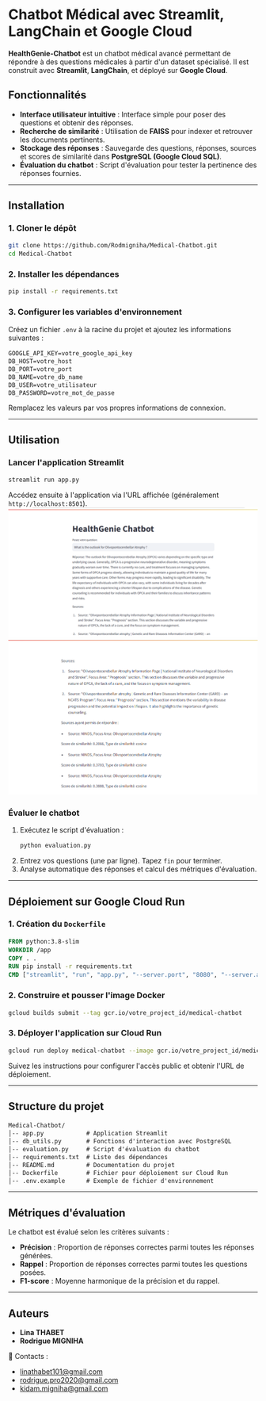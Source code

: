 # Chatbot Médical avec Streamlit, LangChain et Google Cloud

**HealthGenie-Chatbot** est un chatbot médical avancé permettant de répondre à des questions médicales à partir d'un dataset spécialisé. Il est construit avec **Streamlit**, **LangChain**, et déployé sur **Google Cloud**.

## Fonctionnalités

- **Interface utilisateur intuitive** : Interface simple pour poser des questions et obtenir des réponses.
- **Recherche de similarité** : Utilisation de **FAISS** pour indexer et retrouver les documents pertinents.
- **Stockage des réponses** : Sauvegarde des questions, réponses, sources et scores de similarité dans **PostgreSQL (Google Cloud SQL)**.
- **Évaluation du chatbot** : Script d'évaluation pour tester la pertinence des réponses fournies.

---

## Installation

### 1. Cloner le dépôt
```bash
git clone https://github.com/Rodmigniha/Medical-Chatbot.git
cd Medical-Chatbot
```

### 2. Installer les dépendances
```bash
pip install -r requirements.txt
```

### 3. Configurer les variables d'environnement
Créez un fichier `.env` à la racine du projet et ajoutez les informations suivantes :
```plaintext
GOOGLE_API_KEY=votre_google_api_key
DB_HOST=votre_host
DB_PORT=votre_port
DB_NAME=votre_db_name
DB_USER=votre_utilisateur
DB_PASSWORD=votre_mot_de_passe
```
Remplacez les valeurs par vos propres informations de connexion.

---

## Utilisation

### Lancer l'application Streamlit
```bash
streamlit run app.py
```
Accédez ensuite à l'application via l'URL affichée (généralement `http://localhost:8501`).
![Dashboard boxplot](https://github.com/Rodmigniha/Medical-Chatbot/blob/main/data/Capture1.PNG)
![Dashboard boxplot](https://github.com/Rodmigniha/Medical-Chatbot/blob/main/data/Capture2.PNG)


### Évaluer le chatbot
1. Exécutez le script d'évaluation :
   ```bash
   python evaluation.py
   ```
2. Entrez vos questions (une par ligne). Tapez `fin` pour terminer.
3. Analyse automatique des réponses et calcul des métriques d'évaluation.

---

## Déploiement sur Google Cloud Run

### 1. Création du `Dockerfile`
```dockerfile
FROM python:3.8-slim
WORKDIR /app
COPY . .
RUN pip install -r requirements.txt
CMD ["streamlit", "run", "app.py", "--server.port", "8080", "--server.address", "0.0.0.0"]
```

### 2. Construire et pousser l'image Docker
```bash
gcloud builds submit --tag gcr.io/votre_project_id/medical-chatbot
```

### 3. Déployer l'application sur Cloud Run
```bash
gcloud run deploy medical-chatbot --image gcr.io/votre_project_id/medical-chatbot --platform managed
```
Suivez les instructions pour configurer l'accès public et obtenir l'URL de déploiement.

---

## Structure du projet

```
Medical-Chatbot/
│-- app.py            # Application Streamlit
│-- db_utils.py       # Fonctions d'interaction avec PostgreSQL
│-- evaluation.py     # Script d'évaluation du chatbot
│-- requirements.txt  # Liste des dépendances
│-- README.md         # Documentation du projet
│-- Dockerfile        # Fichier pour déploiement sur Cloud Run
│-- .env.example      # Exemple de fichier d'environnement
```

---

## Métriques d'évaluation

Le chatbot est évalué selon les critères suivants :
- **Précision** : Proportion de réponses correctes parmi toutes les réponses générées.
- **Rappel** : Proportion de réponses correctes parmi toutes les questions posées.
- **F1-score** : Moyenne harmonique de la précision et du rappel.

---

## Auteurs

- **Lina THABET**
- **Rodrigue MIGNIHA**

📧 Contacts :
- linathabet101@gmail.com
- rodrigue.pro2020@gmail.com
- kidam.migniha@gmail.com

